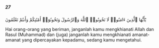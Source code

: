 ##### 27

<span class="ayah">يَٰٓأَيُّهَا ٱلَّذِينَ ءَامَنُوا۟ لَا تَخُونُوا۟ ٱللَّهَ وَٱلرَّسُولَ وَتَخُونُوٓا۟ أَمَٰنَٰتِكُمْ وَأَنتُمْ تَعْلَمُونَ</span>

<span class="ayah_translation">Hai orang-orang yang beriman, janganlah kamu mengkhianati Allah dan Rasul (Muhammad) dan (juga) janganlah kamu mengkhianati amanat-amanat yang dipercayakan kepadamu, sedang kamu mengetahui.</span>
